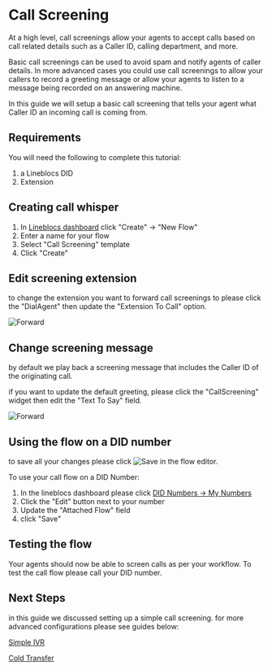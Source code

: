 # Call Screening

At a high level, call screenings allow your agents to accept calls based on call related details such as a Caller ID, calling department, and more. 

Basic call screenings can be used to avoid spam and notify agents of caller details. In more advanced cases you could use call screenings to allow your callers to record a greeting message or allow your agents to listen to a message being recorded on an answering machine.

In this guide we will setup a basic call screening that tells your agent what Caller ID an incoming call is coming from.

## Requirements

You will need the following to complete this tutorial:

1. a Lineblocs DID 
2. Extension

## Creating call whisper

1. In [Lineblocs dashboard](https://app.lineblocs.com/#/dashboard) click "Create" -> "New Flow"
2. Enter a name for your flow
3. Select "Call Screening" template
4. Click "Create"

## Edit screening extension

to change the extension you want to forward call screenings to please click the "DialAgent" then update the "Extension To Call" option.

![Forward](/img/frontend/docs/screening/forward-opts.png)

## Change screening message

by default we play back a screening message that includes the Caller ID of the originating call.

if you want to update the default greeting, please click the "CallScreening" widget then edit the "Text To Say" field.

![Forward](/img/frontend/docs/screening/screen-opts.png)

## Using the flow on a DID number

to save all your changes please click ![Save](/img/frontend/docs/shared/save.png) in the flow editor.

To use your call flow on a DID Number:

1. In the lineblocs dashboard please click [DID Numbers -> My Numbers](https://app.lineblocs.com/#/dashboard/dids/my-numbers)
2. Click the "Edit" button next to your number
3. Update the "Attached Flow" field
4. click "Save"

## Testing the flow

Your agents should now be able to screen calls as per your workflow. To test the call flow please call your DID number.

## Next Steps

in this guide we discussed setting up a simple call screening. for more advanced configurations please see guides below:

[Simple IVR](https://lineblocs.com/resources/quickstarts/basic-ivr)

[Cold Transfer](https://lineblocs.com/resources/quickstarts/create-cold-transfer)